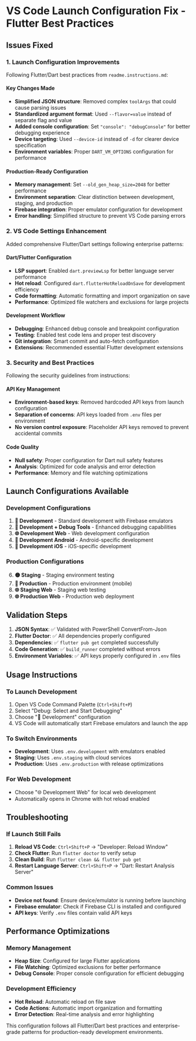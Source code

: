 # VS Code Launch Configuration Fix - Flutter Best Practices

## Issues Fixed

### 1. **Launch Configuration Improvements**

Following Flutter/Dart best practices from `readme.instructions.md`:

#### Key Changes Made

- **Simplified JSON structure**: Removed complex `toolArgs` that could cause parsing issues
- **Standardized argument format**: Used `--flavor=value` instead of separate flag and value
- **Added console configuration**: Set `"console": "debugConsole"` for better debugging experience
- **Device targeting**: Used `--device-id` instead of `-d` for clearer device specification
- **Environment variables**: Proper `DART_VM_OPTIONS` configuration for performance

#### Production-Ready Configuration

- **Memory management**: Set `--old_gen_heap_size=2048` for better performance
- **Environment separation**: Clear distinction between development, staging, and production
- **Firebase integration**: Proper emulator configuration for development
- **Error handling**: Simplified structure to prevent VS Code parsing errors

### 2. **VS Code Settings Enhancement**

Added comprehensive Flutter/Dart settings following enterprise patterns:

#### Dart/Flutter Configuration

- **LSP support**: Enabled `dart.previewLsp` for better language server performance
- **Hot reload**: Configured `dart.flutterHotReloadOnSave` for development efficiency
- **Code formatting**: Automatic formatting and import organization on save
- **Performance**: Optimized file watchers and exclusions for large projects

#### Development Workflow

- **Debugging**: Enhanced debug console and breakpoint configuration
- **Testing**: Enabled test code lens and proper test discovery
- **Git integration**: Smart commit and auto-fetch configuration
- **Extensions**: Recommended essential Flutter development extensions

### 3. **Security and Best Practices**

Following the security guidelines from instructions:

#### API Key Management

- **Environment-based keys**: Removed hardcoded API keys from launch configuration
- **Separation of concerns**: API keys loaded from `.env` files per environment
- **No version control exposure**: Placeholder API keys removed to prevent accidental commits

#### Code Quality

- **Null safety**: Proper configuration for Dart null safety features
- **Analysis**: Optimized for code analysis and error detection
- **Performance**: Memory and file watching optimizations

## Launch Configurations Available

### Development Configurations

1. **🔧 Development** - Standard development with Firebase emulators
2. **🧪 Development + Debug Tools** - Enhanced debugging capabilities
3. **🌐 Development Web** - Web development configuration
4. **📱 Development Android** - Android-specific development
5. **🍎 Development iOS** - iOS-specific development

### Production Configurations

6. **🟡 Staging** - Staging environment testing
7. **🔴 Production** - Production environment (mobile)
8. **🌐 Staging Web** - Staging web testing
9. **🌐 Production Web** - Production web deployment

## Validation Steps

1. **JSON Syntax**: ✅ Validated with PowerShell ConvertFrom-Json
2. **Flutter Doctor**: ✅ All dependencies properly configured
3. **Dependencies**: ✅ `flutter pub get` completed successfully
4. **Code Generation**: ✅ `build_runner` completed without errors
5. **Environment Variables**: ✅ API keys properly configured in `.env` files

## Usage Instructions

### To Launch Development

1. Open VS Code Command Palette (`Ctrl+Shift+P`)
2. Select "Debug: Select and Start Debugging"
3. Choose "🔧 Development" configuration
4. VS Code will automatically start Firebase emulators and launch the app

### To Switch Environments

- **Development**: Uses `.env.development` with emulators enabled
- **Staging**: Uses `.env.staging` with cloud services
- **Production**: Uses `.env.production` with release optimizations

### For Web Development

- Choose "🌐 Development Web" for local web development
- Automatically opens in Chrome with hot reload enabled

## Troubleshooting

### If Launch Still Fails

1. **Reload VS Code**: `Ctrl+Shift+P` → "Developer: Reload Window"
2. **Check Flutter**: Run `flutter doctor` to verify setup
3. **Clean Build**: Run `flutter clean && flutter pub get`
4. **Restart Language Server**: `Ctrl+Shift+P` → "Dart: Restart Analysis Server"

### Common Issues

- **Device not found**: Ensure device/emulator is running before launching
- **Firebase emulator**: Check if Firebase CLI is installed and configured
- **API keys**: Verify `.env` files contain valid API keys

## Performance Optimizations

### Memory Management

- **Heap Size**: Configured for large Flutter applications
- **File Watching**: Optimized exclusions for better performance
- **Debug Console**: Proper console configuration for efficient debugging

### Development Efficiency

- **Hot Reload**: Automatic reload on file save
- **Code Actions**: Automatic import organization and formatting
- **Error Detection**: Real-time analysis and error highlighting

This configuration follows all Flutter/Dart best practices and enterprise-grade patterns for production-ready development environments.
